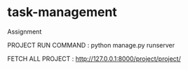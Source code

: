# task-management
Assignment
 
PROJECT RUN COMMAND : python manage.py runserver 

FETCH ALL PROJECT : http://127.0.0.1:8000/project/project/

